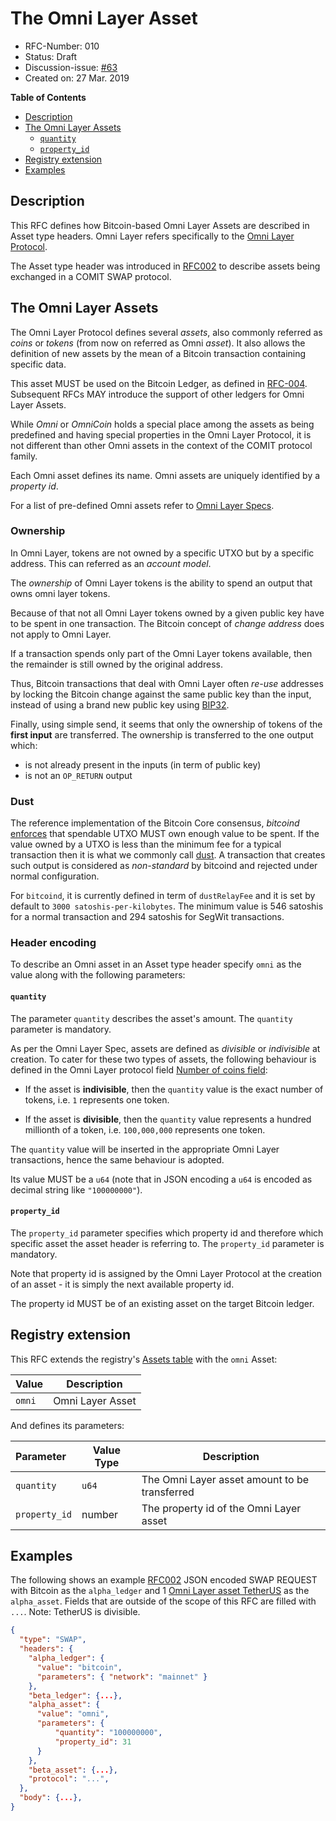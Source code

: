 # The Omni Layer Asset

- RFC-Number: 010
- Status: Draft
- Discussion-issue: [#63](https://github.com/comit-network/RFCs/issues/63)
- Created on: 27 Mar. 2019

**Table of Contents**

  * [Description](#description)
  * [The Omni Layer Assets](#the-omni-layer-assets)
    * [`quantity`](#quantity)
    * [`property_id`](#property_id)
  * [Registry extension](#registry-extension)
  * [Examples](#examples)

## Description

This RFC defines how Bitcoin-based Omni Layer Assets are described in Asset type
headers.  Omni Layer refers specifically to the
[Omni Layer Protocol](https://github.com/OmniLayer/spec).

The Asset type header was introduced in [RFC002](./RFC-002-SWAP.md) to describe
assets being exchanged in a COMIT SWAP protocol.

## The Omni Layer Assets

The Omni Layer Protocol defines several _assets_, also commonly referred as
_coins_ or _tokens_ (from now on referred as Omni _asset_).  It also allows the
definition of new assets by the mean of a Bitcoin transaction containing
specific data.

This asset MUST be used on the Bitcoin Ledger, as defined in [RFC-004](./RFC-004-SWAP-Bitcoin.md).
Subsequent RFCs MAY introduce the support of other ledgers for Omni Layer
Assets.

While *Omni* or *OmniCoin* holds a special place among the assets as being
predefined and having special properties in the Omni Layer Protocol, it is not
different than other Omni assets in the context of the COMIT protocol family.

Each Omni asset defines its name.  Omni assets are uniquely identified by a
*property id*.

For a list of pre-defined Omni assets refer to
[Omni Layer Specs](https://github.com/OmniLayer/spec#field-currency-identifier).

### Ownership

In Omni Layer, tokens are not owned by a specific UTXO but by a specific
address.  This can referred as an *account model*.

The *ownership* of Omni Layer tokens is the ability to spend an output that owns
omni layer tokens.

Because of that not all Omni Layer tokens owned by a given public key have to be
spent in one transaction.  The Bitcoin concept of *change address* does not
apply to Omni Layer.

If a transaction spends only part of the Omni Layer tokens available, then the
remainder is still owned by the original address.

Thus, Bitcoin transactions that deal with Omni Layer often *re-use* addresses by
locking the Bitcoin change against the same public key than the input, instead
of using a brand new public key using [BIP32](https://github.com/bitcoin/bips/blob/master/bip-0032.mediawiki).

Finally, using simple send, it seems that only the ownership of tokens of the
**first input** are transferred.  The ownership is transferred to the one output
which:

- is not already present in the inputs (in term of public key)
- is not an `OP_RETURN` output

### Dust

The reference implementation of the Bitcoin Core consensus, _bitcoind_
[enforces](https://github.com/bitcoin/bitcoin/blob/c536dfbcb00fb15963bf5d507b7017c241718bf6/src/policy/policy.cpp#L129)
that spendable UTXO MUST own enough value to be spent.  If the value owned by a
UTXO is less than the minimum fee for a typical transaction then it is what we
commonly call [dust](https://github.com/bitcoin/bitcoin/blob/c536dfbcb00fb15963bf5d507b7017c241718bf6/src/policy/policy.cpp#L20).
A transaction that creates such output is considered as *non-standard* by
bitcoind and rejected under normal configuration.

For `bitcoind`, it is currently defined in term of `dustRelayFee` and it is set
by default to `3000 satoshis-per-kilobytes`.  The minimum value is 546 satoshis
for a normal transaction and 294 satoshis for SegWit transactions.

### Header encoding

To describe an Omni asset in an Asset type header specify `omni` as the value
along with the following parameters:

#### `quantity`

The parameter `quantity` describes the asset's amount.  The `quantity` parameter
is mandatory.


As per the Omni Layer Spec, assets are defined as *divisible* or *indivisible*
at creation.  To cater for these two types of assets, the following behaviour is
defined in the Omni Layer protocol field [Number of coins field](https://github.com/OmniLayer/spec#field-number-of-coins):

- If the asset is **indivisible**, then the `quantity` value is the exact number
  of tokens, i.e. `1` represents one token.

- If the asset is **divisible**, then the `quantity` value represents a hundred
  millionth of a token, i.e. `100,000,000` represents one token.

The `quantity` value will be inserted in the appropriate Omni Layer
transactions, hence the same behaviour is adopted.

Its value MUST be a `u64` (note that in JSON encoding a `u64` is encoded as
decimal string like `"100000000"`).

#### `property_id`

The `property_id` parameter specifies which property id and therefore which
specific asset the asset header is referring to.  The `property_id` parameter is
mandatory.

Note that property id is assigned by the Omni Layer Protocol at the creation of
an asset - it is simply the next available property id.

The property id MUST be of an existing asset on the target Bitcoin ledger.

## Registry extension

This RFC extends the registry's [Assets table](./registry.md#assets) with the
`omni` Asset:

| Value        | Description      |
:---           |---               |
| `omni`       | Omni Layer Asset |

And defines its parameters:

| Parameter        | Value Type | Description                                            |
|:-----------------|------------|--------------------------------------------------------|
| `quantity`       | `u64`      | The Omni Layer asset amount to be transferred          |
| `property_id`    | number     | The property id of the Omni Layer asset                |

## Examples

The following shows an example [RFC002](./RFC-002-SWAP.md) JSON encoded SWAP
REQUEST with Bitcoin as the `alpha_ledger` and 1 [Omni Layer asset TetherUS](https://www.omniexplorer.info/asset/31)
as the `alpha_asset`.  Fields that are outside of the scope of this RFC are
filled with `...`.  Note: TetherUS is divisible.

``` json
{
  "type": "SWAP",
  "headers": {
    "alpha_ledger": {
      "value": "bitcoin",
      "parameters": { "network": "mainnet" }
    },
    "beta_ledger": {...},
    "alpha_asset": {
      "value": "omni",
      "parameters": {
          "quantity": "100000000",
          "property_id": 31
      }
    },
    "beta_asset": {...},
    "protocol": "...",
  },
  "body": {...},
}

```
